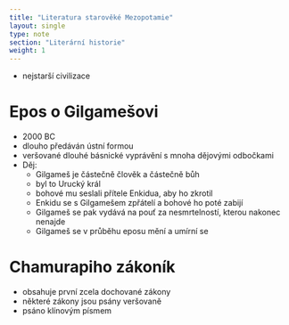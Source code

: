 ```yaml
---
title: "Literatura starověké Mezopotamie"
layout: single
type: note
section: "Literární historie"
weight: 1
---
```

- nejstarší civilizace
# Epos o Gilgamešovi
- 2000 BC
- dlouho předáván ústní formou
- veršované dlouhé básnické vyprávění s mnoha dějovými odbočkami
- Děj:
    - Gilgameš je částečně člověk a částečně bůh
    - byl to Urucký král
    - bohové mu seslali přítele Enkidua, aby ho zkrotil
    - Enkidu se s Gilgamešem zpřátelí a bohové ho poté zabijí
    - Gilgameš se pak vydává na pouť za nesmrtelností, kterou nakonec nenajde
    - Gilgameš se v průběhu eposu mění a umírní se
# Chamurapiho zákoník
- obsahuje první zcela dochované zákony
- některé zákony jsou psány veršovaně
- psáno klínovým písmem